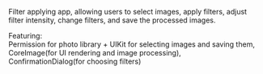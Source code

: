 Filter applying app, allowing users to select images, apply filters, adjust filter intensity, change filters, and save the processed images.

Featuring:  
Permission for photo library + UIKit for selecting images and saving them,  
CoreImage(for UI rendering and image processing),  
ConfirmationDialog(for choosing filters)
